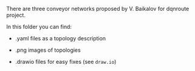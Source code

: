 There are three conveyor networks proposed by V. Baikalov for dqnroute project.

In this folder you can find:

- .yaml files as a topology description

- .png images of topologies

- .drawio files for easy fixes (see `draw.io`)